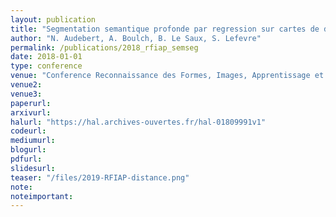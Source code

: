 ```yaml
---
layout: publication
title: "Segmentation semantique profonde par regression sur cartes de distances signees"
author: "N. Audebert, A. Boulch, B. Le Saux, S. Lefevre"
permalink: /publications/2018_rfiap_semseg
date: 2018-01-01
type: conference
venue: "Conference Reconnaissance des Formes, Images, Apprentissage et Perception, RFIAP"
venue2: 
venue3:
paperurl: 
arxivurl: 
halurl: "https://hal.archives-ouvertes.fr/hal-01809991v1"
codeurl: 
mediumurl: 
blogurl: 
pdfurl: 
slidesurl: 
teaser: "/files/2019-RFIAP-distance.png"
note:
noteimportant: 
---			
```

					

